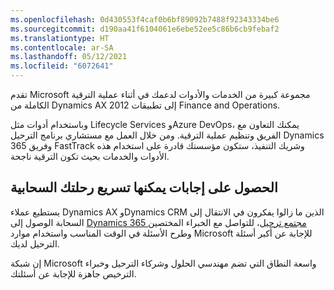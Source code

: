 ```yaml
---
ms.openlocfilehash: 0d430553f4caf0b6bf89092b7488f92343334be6
ms.sourcegitcommit: d190aa41f6104061e6ebe52ee5c86b6cb9febaf2
ms.translationtype: HT
ms.contentlocale: ar-SA
ms.lasthandoff: 05/12/2021
ms.locfileid: "6072641"
---
```

تقدم Microsoft مجموعة كبيرة من الخدمات والأدوات لدعمك في أثناء عملية الترقية الكاملة من Dynamics AX 2012 إلى تطبيقات Finance and Operations. 

وباستخدام أدوات مثل Lifecycle Services وAzure DevOps، يمكنك التعاون مع الفريق وتنظيم عملية الترقية. ومن خلال العمل مع مستشاري برنامج الترحيل Dynamics 365 وفريق FastTrack وشريك التنفيذ، ستكون مؤسستك قادرة على استخدام هذه الأدوات والخدمات بحيث تكون الترقية ناجحة. 

## <a name="get-answers-that-can-accelerate-your-cloud-journey"></a>الحصول على إجابات يمكنها تسريع رحلتك السحابية 
يستطيع عملاء Dynamics AX وDynamics CRM الذين ما زالوا يفكرون في الانتقال إلى السحابة الوصول إلى [Dynamics 365 مجتمع ترحيل](https://community.dynamics.com/365/dynamics-365-migration-community/?azure-portal=true)، للتواصل مع الخبراء المختصين وطرح الأسئلة في الوقت المناسب واستخدام موارد Microsoft للإجابة عن أكبر أسئلة الترحيل لديك. 

إن شبكة Microsoft واسعة النطاق التي تضم مهندسي الحلول وشركاء الترحيل وخبراء الترخيص جاهزة للإجابة عن أسئلتك.




